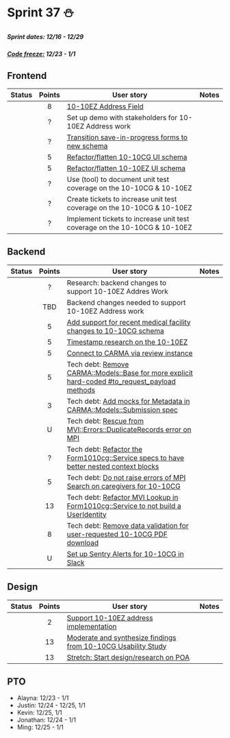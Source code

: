 # Sprint 37 :snowman:

##### Sprint dates: 12/16 - 12/29

##### [Code freeze:](https://github.com/department-of-veterans-affairs/va.gov-team/blob/master/platform/working-with-vsp/policies-work-norms/deployment-policy.md#holiday-release-freeze-schedule) 12/23 - 1/1


## Frontend

| Status | Points | User story | Notes |
| ------ | :------: |----------- |------ |
|        | 8 |[10-10EZ Address Field](https://github.com/department-of-veterans-affairs/va.gov-team/issues/15159)|
|        | ? |Set up demo with stakeholders for 10-10EZ Address work |
|        | ? |[Transition save-in-progress forms to new schema](https://dsva.slack.com/archives/CE4304QPK/p1608053928057500?thread_ts=1608052936.055000&cid=CE4304QPK) | 
|        | 5 |[Refactor/flatten 10-10CG UI schema](https://github.com/department-of-veterans-affairs/va.gov-team/issues/16874)
|        | 5 | [Refactor/flatten 10-10EZ UI schema](https://github.com/department-of-veterans-affairs/va.gov-team/issues/17071)
|        | ? | Use (tool) to document unit test coverage on the 10-10CG & 10-10EZ
|        | ? |Create tickets to increase unit test coverage on the 10-10CG & 10-10EZ
|        | ? |Implement tickets to increase unit test coverage on the 10-10CG & 10-10EZ

## Backend

| Status | Points | User story | Notes |
| ------ | :------: |----------- |------ |
|        |  ? | Research: backend changes to support 10-10EZ Addres Work |
|        |TBD | Backend changes needed to support 10-10EZ Address work |
|        |  5 |[Add support for recent medical facility changes to 10-10CG schema](https://github.com/department-of-veterans-affairs/va.gov-team/issues/16883)
|        |  5 |[Timestamp research on the 10-10EZ](https://github.com/department-of-veterans-affairs/va.gov-team/issues/16876)
|        |  5 |[Connect to CARMA via review instance](https://github.com/department-of-veterans-affairs/va.gov-team/issues/15881)
|        |  5 |Tech debt: [Remove CARMA::Models::Base for more explicit hard-coded #to_request_payload methods](https://github.com/department-of-veterans-affairs/va.gov-team/issues/16129)
|        |  3 |Tech debt: [Add mocks for Metadata in CARMA::Models::Submission spec](https://github.com/department-of-veterans-affairs/va.gov-team/issues/16130)
|        |  U |Tech debt: [Rescue from MVI::Errors::DuplicateRecords error on MPI](https://github.com/department-of-veterans-affairs/va.gov-team/issues/17163)
|        |  ? |Tech debt: [Refactor the Form1010cg::Service specs to have better nested context blocks]()
|        |  5 |Tech debt: [Do not raise errors of MPI Search on caregivers for 10-10CG](https://github.com/department-of-veterans-affairs/va.gov-team/issues/14309)
|        | 13 |Tech debt: [Refactor MVI Lookup in Form1010cg::Service to not build a UserIdentity](https://github.com/department-of-veterans-affairs/va.gov-team/issues/9083)
|        |  8 |Tech debt: [Remove data validation for user-requested 10-10CG PDF download](https://github.com/department-of-veterans-affairs/va.gov-team/issues/14287)
|        |  U |[Set up Sentry Alerts for 10-10CG in Slack](https://github.com/department-of-veterans-affairs/va.gov-team/issues/16875) |  


## Design


| Status | Points | User story | Notes |
| ------ | :------: |----------- |------ |
|        | 2 |[Support 10-10EZ address implementation](https://github.com/department-of-veterans-affairs/va.gov-team/issues/15159) |  
|        | 13|[Moderate and synthesize findings from 10-10CG Usability Study](https://github.com/department-of-veterans-affairs/va.gov-team/issues/16873) |
|        | 13|[Stretch: Start design/research on POA](https://github.com/department-of-veterans-affairs/va.gov-team/issues/16452)


## PTO
- Alayna: 12/23 - 1/1
- Justin: 12/24 - 12/25, 1/1
- Kevin: 12/25, 1/1
- Jonathan: 12/24 - 1/1
- Ming: 12/25 - 1/1

